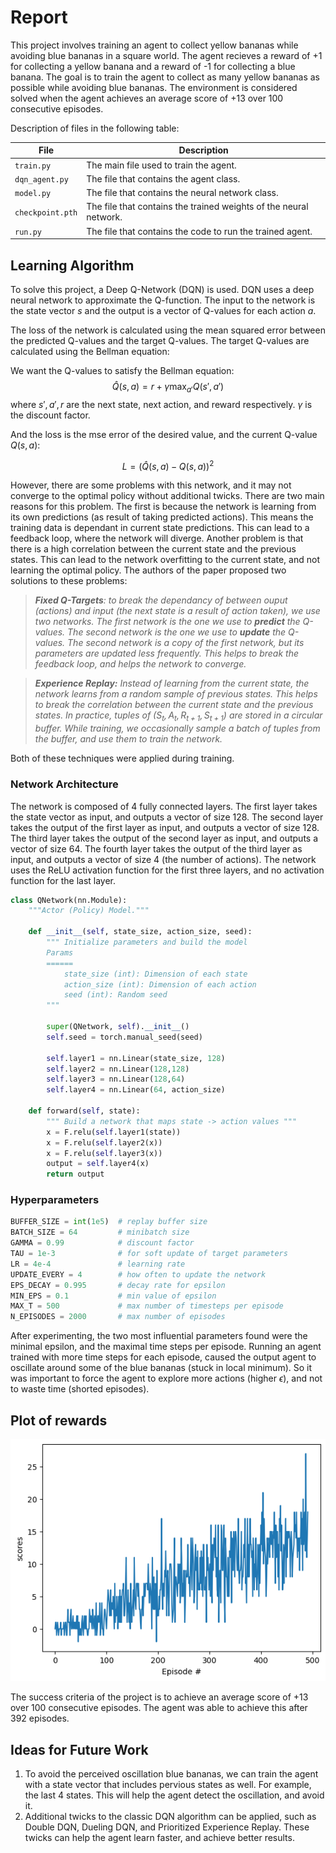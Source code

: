 # Report
This project involves training an agent to collect yellow bananas while avoiding blue bananas in a square world. The agent recieves a reward of +1 for collecting a yellow banana and a reward of -1 for collecting a blue banana. The goal is to train the agent to collect as many yellow bananas as possible while avoiding blue bananas. The environment is considered solved when the agent achieves an average score of +13 over 100 consecutive episodes.

Description of files in the following table:


| File | Description |
| --- | --- |
| `train.py` | The main file used to train the agent. |
| `dqn_agent.py` | The file that contains the agent class. |
| `model.py` | The file that contains the neural network class. |
| `checkpoint.pth` | The file that contains the trained weights of the neural network. |
| `run.py` | The file that contains the code to run the trained agent. |


## Learning Algorithm
To solve this project, a Deep Q-Network (DQN) is used. DQN uses a deep neural network to approximate the Q-function. 
The input to the network is the state vector $s$ and the output is a vector of Q-values for each action $a$.

The loss of the network is calculated using the mean squared error between the predicted Q-values and the target Q-values. The target Q-values are calculated using the Bellman equation:

We want the Q-values to satisfy the Bellman equation:
$$
\hat{Q}(s,a) = r + \gamma \max_{a'} Q(s',a')
$$
where $s',a',r$ are the next state, next action, and reward respectively. $\gamma$ is the discount factor.

And the loss is the mse error of the desired value, and the current Q-value $Q(s,a)$:

$$
L = \left( \hat{Q}(s,a) - Q(s,a) \right)^2
$$

However, there are some problems with this network, and it may not converge to the optimal policy without additional twicks. There are two main reasons for this problem. The first is because the network is learning from its own predictions (as result of taking predicted actions). This means the training data is dependant in current state predictions. This can lead to a feedback loop, where the network will diverge. Another problem is that there is a high correlation between the current state and the previous states. This can lead to the network overfitting to the current state, and not learning the optimal policy. The authors of the paper proposed two solutions to these problems:

> ***Fixed Q-Targets**: to break the dependancy of between ouput (actions) and input (the next state is a result of action taken), we use two networks. The first network is the one we use to **predict** the Q-values. The second network is the one we use to **update** the Q-values. The second network is a copy of the first network, but its parameters are updated less frequently. This helps to break the feedback loop, and helps the network to converge.*

> ***Experience Replay:** Instead of learning from the current state, the network learns from a random sample of previous states. This helps to break the correlation between the current state and the previous states. In practice, tuples of $(S_t, A_t, R_{t+1}, S_{t+1})$ are stored in a circular buffer. While training, we occasionally sample a batch of tuples from the buffer, and use them to train the network.*


Both of these techniques were applied during training.

### Network Architecture
The network is composed of 4 fully connected layers. The first layer takes the state vector as input, and outputs a vector of size 128. The second layer takes the output of the first layer as input, and outputs a vector of size 128. The third layer takes the output of the second layer as input, and outputs a vector of size 64. The fourth layer takes the output of the third layer as input, and outputs a vector of size 4 (the number of actions). The network uses the ReLU activation function for the first three layers, and no activation function for the last layer. 

```python
class QNetwork(nn.Module):
    """Actor (Policy) Model."""

    def __init__(self, state_size, action_size, seed):
        """ Initialize parameters and build the model
        Params
        ======
            state_size (int): Dimension of each state
            action_size (int): Dimension of each action
            seed (int): Random seed      
        """

        super(QNetwork, self).__init__()
        self.seed = torch.manual_seed(seed)

        self.layer1 = nn.Linear(state_size, 128)
        self.layer2 = nn.Linear(128,128)
        self.layer3 = nn.Linear(128,64)
        self.layer4 = nn.Linear(64, action_size)

    def forward(self, state):
        """ Build a network that maps state -> action values """
        x = F.relu(self.layer1(state))
        x = F.relu(self.layer2(x))
        x = F.relu(self.layer3(x))
        output = self.layer4(x)
        return output

```
### Hyperparameters
```python
BUFFER_SIZE = int(1e5)  # replay buffer size
BATCH_SIZE = 64         # minibatch size
GAMMA = 0.99            # discount factor
TAU = 1e-3              # for soft update of target parameters
LR = 4e-4               # learning rate 
UPDATE_EVERY = 4        # how often to update the network
EPS_DECAY = 0.995       # decay rate for epsilon
MIN_EPS = 0.1           # min value of epsilon
MAX_T = 500             # max number of timesteps per episode
N_EPISODES = 2000       # max number of episodes
```
After experimenting, the two most influential parameters found were the minimal epsilon, and the maximal time steps per episode. Running an agent trained with more time steps for each episode, caused the output agent to oscillate around some of the blue bananas (stuck in local minimum). So it was important to force the agent to explore more actions (higher $\epsilon$), and not to waste time (shorted episodes).

## Plot of rewards

![scores](assets/training_scores.png)

The success criteria of the project is to achieve an average score of +13 over 100 consecutive episodes. The agent was able to achieve this after 392 episodes.

## Ideas for Future Work
1. To avoid the perceived oscillation blue bananas, we can train the agent with a state vector that includes pervious states as well. For example, the last 4 states. This will help the agent detect the oscillation, and avoid it.
2. Additional twicks to the classic DQN algorithm can be applied, such as Double DQN, Dueling DQN, and Prioritized Experience Replay. These twicks can help the agent learn faster, and achieve better results.